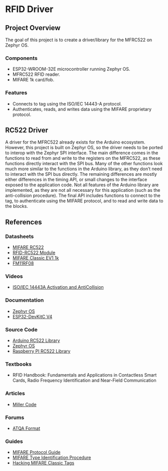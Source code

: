 # RFID Driver
## Project Overview
The goal of this project is to create a driver/library for the MFRC522 on Zephyr OS.
### Components
- ESP32-WROOM-32E microcontroller running Zephyr OS.
- MFRC522 RFID reader.
- MIFARE 1k card/fob.
### Features
- Connects to tag using the ISO/IEC 14443-A protocol.
- Authenticates, reads, and writes data using the MIFARE proprietary protocol.
## RC522 Driver
A driver for the MFRC522 already exists for the Arduino ecosystem. However, this project is built on Zephyr OS, so the driver needs to be ported to interop with the Zephyr SPI interface. The main difference comes in the functions to read from and write to the registers on the MFRC522, as these functions directly interact with the SPI bus. Many of the other functions look much more similar to the functions in the Arduino library, as they don’t need to interact with the SPI bus directly. The remaining differences are mostly either differences in the timing API, or small changes to the interface exposed to the application code. Not all features of the Arduino library are implemented, as they are not all necessary for this application (such as the anti-collision procedure). The final API includes functions to connect to the tag, to authenticate using the MIFARE protocol, and to read and write data to the blocks.
## References
### Datasheets
- [MIFARE RC522](https://www.nxp.com/docs/en/data-sheet/MFRC522.pdf)
- [RFID-RC522 Module](https://www.handsontec.com/dataspecs/RC522.pdf)
- [MIFARE Classic EV1 1k](https://www.nxp.com/docs/en/data-sheet/MF1S50YYX_V1.pdf)
- [FM11RF08](https://www.myplastikkarten.de/FILE/Tipografie/62/Contenuti/Download/sheet-rfid-karten-fudan-f08-1k-data-sheet-grafik-info.pdf)
### Videos
- [ISO/IEC 14443A Activation and AntiCollision](https://youtu.be/QDJMJ_INX3w?si=cH2V6cHwknUlnkjb)
### Documentation
- [Zephyr OS](https://docs.zephyrproject.org/latest/index.html)
- [ESP32-DevKitC V4](https://docs.espressif.com/projects/esp-idf/en/stable/esp32/hw-reference/esp32/get-started-devkitc.html)
### Source Code
- [Arduino RC522 Library](https://github.com/miguelbalboa/rfid)
- [Zephyr OS](https://github.com/zephyrproject-rtos/zephyr)
- [Raspberry PI RC522 Library](https://github.com/nikkoluo/RC522-RFID-Reader)
### Textbooks
- RFID Handbook: Fundamentals and Applications in Contactless Smart Cards, Radio Frequency Identification and Near-Field Communication
### Articles
- [Miller Code](https://epxx.co/artigos/baseband_miller.html)
### Forums
- [ATQA Format](https://stackoverflow.com/questions/49257070/atqa-in-mifare-and-rfu-configurations)
### Guides
- [MIFARE Protocol Guide](https://rfidprodukter.com/images/produktblad/METRATEC_GmbH/MIFARE/metraTec_MiFare_Protocol-Guide_2-0.pdf)
- [MIFARE Type Identification Procedure](https://www.nxp.com/docs/en/application-note/AN10833.pdf)
- [Hacking MIFARE Classic Tags](https://github.com/XaviTorello/mifare-classic-toolkit/tree/master)
